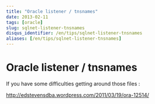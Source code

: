 ```yaml
---
title: "Oracle listener / tnsnames"
date: 2013-02-11
tags: [oracle]
slug: sqlnet-listener-tnsnames
disqus_identifier: /en/tips/sqlnet-listener-tnsnames
aliases: [/en/tips/sqlnet-listener-tnsnames]
---
```

# Oracle listener / tnsnames

If you have some difficulties getting around those files : 

http://edstevensdba.wordpress.com/2011/03/19/ora-12514/

